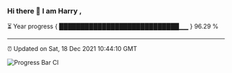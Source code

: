 ### Hi there 👋 I am Harry , 

⏳ Year progress { ████████████████████████████▁▁ } 96.29 %

---

⏰ Updated on Sat, 18 Dec 2021 10:44:10 GMT

![Progress Bar CI](https://github.com/duykhang68/duykhang68/workflows/Progress%20Bar%20CI/badge.svg)
